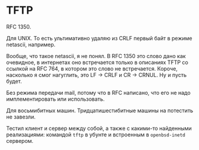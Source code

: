 # TFTP

RFC 1350.

Для UNIX. То есть ультимативно удаляю из CRLF первый байт в режиме netascii, например.

Вообще, что такое netascii, я не понял. В RFC 1350 это слово дано как очевидное, в интернетах оно встречается только в описаниях TFTP со ссылкой на RFC 764, в котором это слово не встречается. Короче, насколько я смог нагуглить, это LF -> CRLF и CR -> CRNUL. Ну и пусть будет.

Без режима передачи mail, потому что в RFC написано, что его не надо имплементировать или использовать.

Для восьмибитных машин. Тридцатишестибитные машины на потестить не завезли.

Тестил клиент и сервер между собой, а также с какими-то найденными реализациями: командой `tftp` в убунте и встроенным в `openbsd-inetd` сервером.
